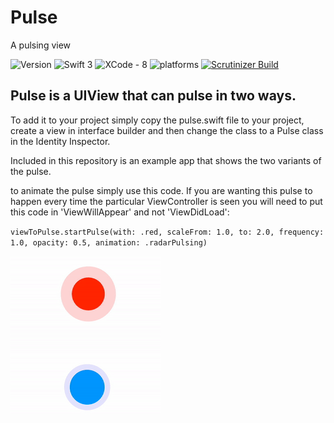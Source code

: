# Pulse
A pulsing view

![Version](https://img.shields.io/badge/Release-v1-Red.svg)
![Swift 3](https://img.shields.io/badge/Swift-3.x-orange.svg)
![XCode - 8](https://img.shields.io/badge/XCode%20Version-8%20-red.svg)
![platforms](https://img.shields.io/badge/platforms-iOS%20-lightgrey.svg)
[![Scrutinizer Build](https://img.shields.io/scrutinizer/build/g/filp/whoops.svg?maxAge=2592000)]()

## Pulse is a UIView that can pulse in two ways.
To add it to your project simply copy the pulse.swift file to your project, create a view in interface builder and then change the class to a Pulse class in the Identity Inspector.

Included in this repository is an example app that shows the two variants of the pulse.

to animate the pulse simply use this code. If you are wanting this pulse to happen every time the particular ViewController is seen you will need to put this code in 'ViewWillAppear' and not 'ViewDidLoad':

`viewToPulse.startPulse(with: .red, scaleFrom: 1.0, to: 2.0, frequency: 1.0, opacity: 0.5, animation: .radarPulsing)`

![Chat Preview](https://github.com/richiehopedbt/Pulse/blob/Beta/pulse.gif) 
